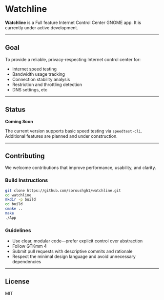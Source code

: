 # Watchline

**Watchline** is a Full feature Internet Control Center GNOME app. It is currently under active development.

---

## Goal

To provide a reliable, privacy-respecting Internet control center for:

- Internet speed testing
- Bandwidth usage tracking
- Connection stability analysis
- Restriction and throttling detection
- DNS settings, etc

---

## Status

**Coming Soon**

The current version supports basic speed testing via `speedtest-cli`. Additional features are planned and under construction.

---

## Contributing

We welcome contributions that improve performance, usability, and clarity.

### Build Instructions

```bash
git clone https://github.com/soroushgh1/watchline.git
cd watchline
mkdir -p build
cd build
cmake ..
make 
./App
```

### Guidelines

- Use clear, modular code—prefer explicit control over abstraction
- Follow GTKmm 4 
- Submit pull requests with descriptive commits and rationale
- Respect the minimal design language and avoid unnecessary dependencies

---

## License

MIT
